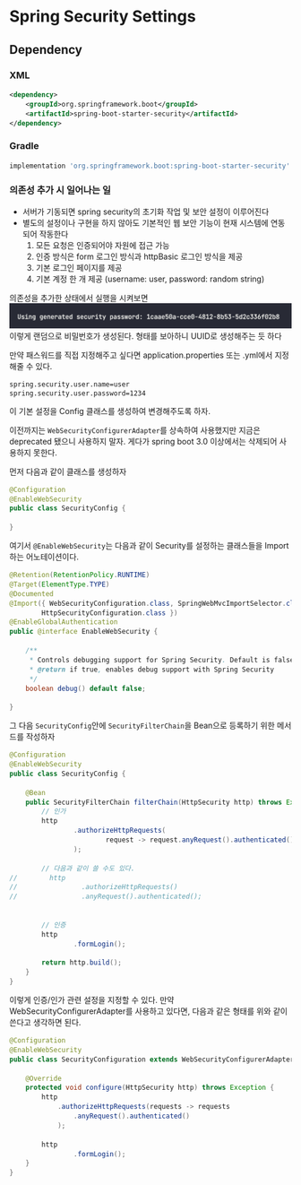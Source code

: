 # Spring Security Settings

## Dependency

### XML

```xml
<dependency>
    <groupId>org.springframework.boot</groupId>
    <artifactId>spring-boot-starter-security</artifactId>
</dependency>
```

### Gradle

```groovy
implementation 'org.springframework.boot:spring-boot-starter-security'
```

### 의존성 추가 시 일어나는 일

- 서버가 기동되면 spring security의 초기화 작업 및 보안 설정이 이루어진다
- 별도의 설정이나 구현을 하지 않아도 기본적인 웹 보안 기능이 현재 시스템에 연동되어 작동한다
  1. 모든 요청은 인증되어야 자원에 접근 가능
  2. 인증 방식은 form 로그인 방식과 httpBasic 로그인 방식을 제공
  3. 기본 로그인 페이지를 제공
  4. 기본 계정 한 개 제공 (username: user, password: random string)

의존성을 추가한 상태에서 실행을 시켜보면
![security 랜덤 비밀번호](../img/random_password.png)
이렇게 랜덤으로 비밀번호가 생성된다. 형태를 보아하니 UUID로 생성해주는 듯 하다

만약 패스워드를 직접 지정해주고 싶다면 application.properties 또는 .yml에서 지정해줄 수 있다.

```properties
spring.security.user.name=user
spring.security.user.password=1234
```

이 기본 설정을 Config 클래스를 생성하여 변경해주도록 하자.

이전까지는 `WebSecurityConfigurerAdapter`를 상속하여 사용했지만 지금은 deprecated 됐으니 사용하지 말자.
게다가 spring boot 3.0 이상에서는 삭제되어 사용하지 못한다.

먼저 다음과 같이 클래스를 생성하자

```java
@Configuration
@EnableWebSecurity
public class SecurityConfig {

}
```

여기서 `@EnableWebSecurity`는 다음과 같이 Security를 설정하는 클래스들을 Import 하는 어노테이션이다.

```java
@Retention(RetentionPolicy.RUNTIME)
@Target(ElementType.TYPE)
@Documented
@Import({ WebSecurityConfiguration.class, SpringWebMvcImportSelector.class, OAuth2ImportSelector.class,
		HttpSecurityConfiguration.class })
@EnableGlobalAuthentication
public @interface EnableWebSecurity {

	/**
	 * Controls debugging support for Spring Security. Default is false.
	 * @return if true, enables debug support with Spring Security
	 */
	boolean debug() default false;

}
```

그 다음 `SecurityConfig`안에 `SecurityFilterChain`을 Bean으로 등록하기 위한 메서드를 작성하자

```java
@Configuration
@EnableWebSecurity
public class SecurityConfig {

    @Bean
    public SecurityFilterChain filterChain(HttpSecurity http) throws Exception {
        // 인가
        http
                .authorizeHttpRequests(
                        request -> request.anyRequest().authenticated()
                );

        // 다음과 같이 쓸 수도 있다.
//        http
//                .authorizeHttpRequests()
//                .anyRequest().authenticated();


        // 인증
        http
                .formLogin();

        return http.build();
    }
}
```

이렇게 인증/인가 관련 설정을 지정할 수 있다. 만약 WebSecurityConfigurerAdapter를 사용하고 있다면, 다음과 같은 형태를 위와 같이 쓴다고 생각하면 된다.

```java
@Configuration
@EnableWebSecurity
public class SecurityConfiguration extends WebSecurityConfigurerAdapter {

    @Override
    protected void configure(HttpSecurity http) throws Exception {
        http
            .authorizeHttpRequests(requests -> requests
                .anyRequest().authenticated()
            );

        http
                .formLogin();
    }
}
```
